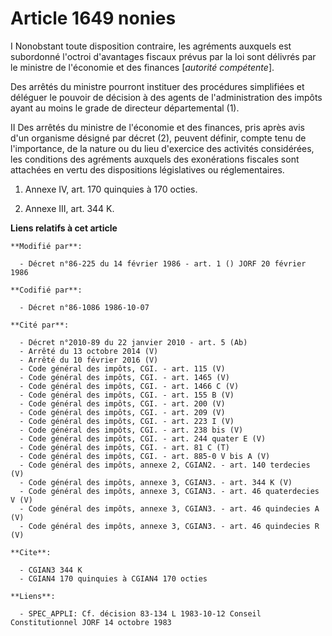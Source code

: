 # Article 1649 nonies

I  Nonobstant toute disposition contraire, les agréments auxquels est subordonné l'octroi d'avantages fiscaux prévus par la
loi sont délivrés par le ministre de l'économie et des finances [*autorité compétente*].

Des arrêtés du ministre pourront instituer des procédures simplifiées et déléguer le pouvoir de décision à des agents de
l'administration des impôts ayant au moins le grade de directeur départemental (1).

II  Des arrêtés du ministre de l'économie et des finances, pris après avis d'un organisme désigné par décret (2), peuvent
définir, compte tenu de l'importance, de la nature ou du lieu d'exercice des activités considérées, les conditions des
agréments auxquels des exonérations fiscales sont attachées en vertu des dispositions législatives ou réglementaires.

1) Annexe IV, art. 170 quinquies à 170 octies.

2) Annexe III, art. 344 K.

**Liens relatifs à cet article**

	**Modifié par**:

	  - Décret n°86-225 du 14 février 1986 - art. 1 () JORF 20 février 1986

	**Codifié par**:

	  - Décret n°86-1086 1986-10-07

	**Cité par**:

	  - Décret n°2010-89 du 22 janvier 2010 - art. 5 (Ab)
	  - Arrêté du 13 octobre 2014 (V)
	  - Arrêté du 10 février 2016 (V)
	  - Code général des impôts, CGI. - art. 115 (V)
	  - Code général des impôts, CGI. - art. 1465 (V)
	  - Code général des impôts, CGI. - art. 1466 C (V)
	  - Code général des impôts, CGI. - art. 155 B (V)
	  - Code général des impôts, CGI. - art. 200 (V)
	  - Code général des impôts, CGI. - art. 209 (V)
	  - Code général des impôts, CGI. - art. 223 I (V)
	  - Code général des impôts, CGI. - art. 238 bis (V)
	  - Code général des impôts, CGI. - art. 244 quater E (V)
	  - Code général des impôts, CGI. - art. 81 C (T)
	  - Code général des impôts, CGI. - art. 885-0 V bis A (V)
	  - Code général des impôts, annexe 2, CGIAN2. - art. 140 terdecies (V)
	  - Code général des impôts, annexe 3, CGIAN3. - art. 344 K (V)
	  - Code général des impôts, annexe 3, CGIAN3. - art. 46 quaterdecies V (V)
	  - Code général des impôts, annexe 3, CGIAN3. - art. 46 quindecies A (V)
	  - Code général des impôts, annexe 3, CGIAN3. - art. 46 quindecies R (V)

	**Cite**:

	  - CGIAN3 344 K
	  - CGIAN4 170 quinquies à CGIAN4 170 octies

	**Liens**:

	  - SPEC_APPLI: Cf. décision 83-134 L 1983-10-12 Conseil Constitutionnel JORF 14 octobre 1983
